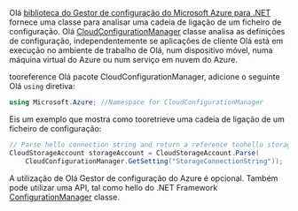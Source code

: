 Olá [biblioteca do Gestor de configuração do Microsoft Azure para .NET](https://www.nuget.org/packages/Microsoft.WindowsAzure.ConfigurationManager/) fornece uma classe para analisar uma cadeia de ligação de um ficheiro de configuração. Olá [CloudConfigurationManager](https://msdn.microsoft.com/library/azure/mt634650.aspx) classe analisa as definições de configuração, independentemente se aplicações de cliente Olá está em execução no ambiente de trabalho de Olá, num dispositivo móvel, numa máquina virtual do Azure ou num serviço em nuvem do Azure.

tooreference Olá pacote CloudConfigurationManager, adicione o seguinte Olá `using` diretiva:

```csharp
using Microsoft.Azure; //Namespace for CloudConfigurationManager
```

Eis um exemplo que mostra como tooretrieve uma cadeia de ligação de um ficheiro de configuração:

```csharp
// Parse hello connection string and return a reference toohello storage account.
CloudStorageAccount storageAccount = CloudStorageAccount.Parse(
    CloudConfigurationManager.GetSetting("StorageConnectionString"));
```

A utilização de Olá Gestor de configuração do Azure é opcional. Também pode utilizar uma API, tal como hello do .NET Framework [ConfigurationManager](https://msdn.microsoft.com/library/system.configuration.configurationmanager.aspx) classe.

